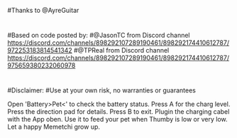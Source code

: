 #Thanks to @AyreGuitar
#
#Based on code posted by:
#@JasonTC from Discord channel https://discord.com/channels/898292107289190461/898292174410612787/972253183814541342
#@TPReal from Discord channel https://discord.com/channels/898292107289190461/898292174410612787/975659380232060978 
#
#Disclaimer:
#Use at your own risk, no warranties or guarantees

Open 'Battery>Pet<' to check the battery status.
Press A for the charg level.
Press the direction pad for details.
Press B to exit.
Plugin the charging cabel with the App oben. Use it to feed your pet when Thumby is low or very low.
Let a happy Memetchi grow up.
